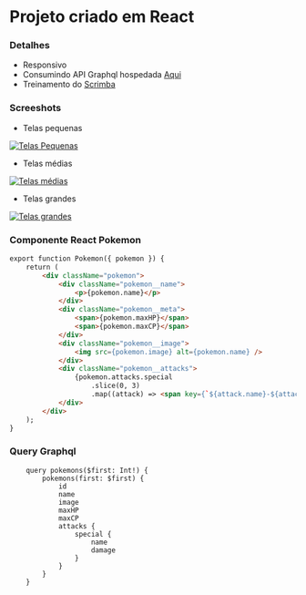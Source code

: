 # Projeto criado em React

### Detalhes
- Responsivo
- Consumindo API Graphql hospedada [Aqui]('https://graphql-pokemon.now.sh' "Aqui")
- Treinamento do [Scrimba](https://scrimba.com/course/greactgraphql "Scrimba")

### Screeshots

- Telas pequenas

[![Telas Pequenas](https://i.ibb.co/1s8nMYt/350px.png "Telas Pequenas")](https://i.ibb.co/1s8nMYt/350px.png "Telas Pequenas")

- Telas médias

[![Telas médias](https://i.ibb.co/fnB2Xqm/670px.png "Telas médias")](https://i.ibb.co/fnB2Xqm/670px.png "Telas médias")

- Telas grandes

[![Telas grandes](https://i.ibb.co/59Gm4Hr/maior800px.png "Telas grandes")](https://i.ibb.co/59Gm4Hr/maior800px.png "Telas grandes")

### Componente React Pokemon

```html
export function Pokemon({ pokemon }) {
	return (
		<div className="pokemon">
			<div className="pokemon__name">
				<p>{pokemon.name}</p>
			</div>
			<div className="pokemon__meta">
				<span>{pokemon.maxHP}</span>
				<span>{pokemon.maxCP}</span>
			</div>
			<div className="pokemon__image">
				<img src={pokemon.image} alt={pokemon.name} />
			</div>
			<div className="pokemon__attacks">
				{pokemon.attacks.special
					.slice(0, 3)
					.map((attack) => <span key={`${attack.name}-${attack.damage}`}>{attack.name}</span>)}
			</div>
		</div>
	);
}
```

### Query Graphql

    	query pokemons($first: Int!) {
    		pokemons(first: $first) {
    			id
    			name
    			image
    			maxHP
    			maxCP
    			attacks {
    				special {
    					name
    					damage
    				}
    			}
    		}
    	}
